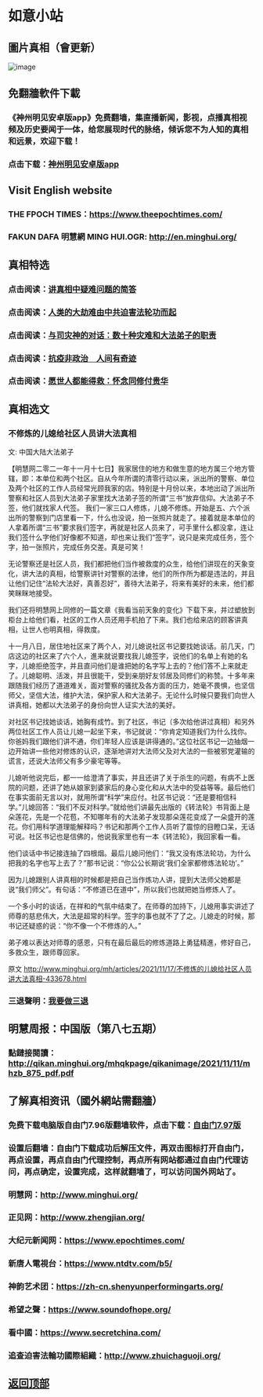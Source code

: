 # 如意小站

## 圖片真相（會更新）

![image](https://user-images.githubusercontent.com/79625284/142408205-af6e1e0f-5e50-4d12-a1fa-24ae11d693e6.png)

## 免翻牆軟件下載

### 《神州明见安卓版app》免费翻墙，集直播新闻，影视，点播真相视频及历史要闻于一体，给您展现时代的脉络，倾诉您不为人知的真相和远景，欢迎下载！

### 点击下载：[神州明见安卓版app](https://github.com/pinhe91/tuiguang/files/7240768/_5.1.zip)

## Visit English website

### THE FPOCH TIMES：https://www.theepochtimes.com/

### FAKUN DAFA 明慧網 MING HUI.OGR: http://en.minghui.org/

## 真相特选

### 点击阅读：[讲真相中疑难问题的简答](https://github.com/pinhe91/jcxw3/tree/main)

### 点击阅读：[人类的大劫难由中共迫害法轮功而起](https://github.com/pinhe91/jcxw4/tree/main) 

### 点击阅读：[与司灾神的对话：数十种灾难和大法弟子的职责](https://github.com/pinhe91/jcxw1/tree/main) 

### 点击阅读：[抗疫非政治　人间有奇迹](https://github.com/pinhe91/jcxw2/tree/main) 

### 点击阅读：[愿世人都能得救：怀念同修付贵华](https://github.com/pinhe91/jcxw5/tree/main)

## 真相选文

### 不修炼的儿媳给社区人员讲大法真相

文: 中国大陆大法弟子

【明慧网二零二一年十一月十七日】我家居住的地方和做生意的地方属三个地方管辖，即：本单位和两个社区。自从今年所谓的清零行动以来，派出所的警察、单位及两个社区的工作人员经常光顾我家的店。特别是十月份以来，本地出动了派出所警察和社区人员到大法弟子家里找大法弟子签的所谓“三书”放弃信仰。大法弟子不签，他们就找家人代签。
我们一家三口人修炼，儿媳不修炼。开始是五、六个派出所的警察到门店里看一下，什么也没说，拍一张照片就走了。接着就是本单位的人拿着所谓“三书”要求我们签字，再就是社区人员来了，可手里什么都没拿，连让我们签什么字他们好像都不知道，却也来让我们“签字”，说只是来完成任务，签个字，拍一张照片，完成任务交差。真是可笑！

无论警察还是社区人员，我们都把他们当作被救度的众生，给他们讲现在的天象变化，讲大法的真相，给警察讲针对警察的法律，他们的所作所为都是违法的，并且让他们记住“法轮大法好，真善忍好”，善待大法弟子，将来有美好的未来，他们都笑眯眯地接受。

我们还将明慧网上同修的一篇文章《我看当前天象的变化》下载下来，并过塑放到柜台上给他们看，社区的工作人员还用手机拍了下来。我们也给来店的顾客讲真相，让世人也明真相，得救度。

十一月八日，居住地社区来了两个人，对儿媳说社区书记要找她谈话。前几天，门店这边的社区来了六个人，進来就说要找我儿媳签字，说他们的名单上有她的名字，儿媳拒绝签字，并且直问他们是谁把她的名字写上去的？他们答不上来就走了。儿媳聪明、活泼，并且很能干，受到亲朋好友邻居及同修们的称赞。十多年来跟随我们经历了道道难关，面对警察的骚扰及各方面的压力，她毫不畏惧，也坚信师父，坚信大法，维护大法，保护家人和大法弟子。无论什么时候只要我们向世人讲真相，她都以大法弟子的身份向世人证实大法的美好。

对社区书记找她谈话，她胸有成竹。到了社区，书记（多次给他讲过真相）和另外两位社区工作人员让儿媳一起坐下来，书记就说：“你肯定知道我们为什么找你。你爸妈我们跟他们讲不通，你们年轻人应该是讲得通的。”这位社区书记一边抽烟一边开始讲一些他对修炼的认识，逐渐地讲对大法师父及对大法的一些被邪党灌输的谎言，还说大法师父有多少豪宅等等。

儿媳听他说完后，都一一给澄清了事实，并且还讲了关于杀生的问题，有病不上医院的问题，还讲了她从娘家到婆家后的身心变化和从大法中的受益等等。最后他们在事实面前无言以对，就用所谓“科学”来应付。社区书记说：“还是要相信科学。”儿媳回答：“我们不反对科学。”就给他们讲最先出版的《转法轮》书背面上是朵莲花，先是一个花苞，不知哪年有的大法弟子发现那朵莲花变成了一朵盛开的莲花。你们用科学道理能解释吗？书记和那两个工作人员听了震惊的目瞪口呆，无话可说。社区书记也是信佛的，他说我家里也有一本《转法轮》，我回家看一看。

他们谈话中书记接连抽了四根烟。最后儿媳问他们：“我又没有炼法轮功，为什么把我的名字也写上去了？”那书记说：“你公公长期说‘我们全家都修炼法轮功’。”

因为儿媳跟别人讲真相的时候都是把自己当作炼功人讲，提到大法师父她都是说“我们师父”。有句话：“不修道已在道中”，所以我们也就把她当修炼人了。

一个多小时的谈话，在祥和的气氛中结束了。在师尊的加持下，儿媳用事实讲述了师尊的慈悲伟大，大法是超常的科学。签字的事也就不了了之。儿媳走的时候，那书记还疑惑的说：“你不像一个不修炼的人。”

弟子难以表达对师尊的感恩，只有在最后最后的修炼道路上勇猛精進，修好自己，多救众生，跟师尊回家。

原文 http://www.minghui.org/mh/articles/2021/11/17/不修炼的儿媳给社区人员讲大法真相-433678.html

### 三退聲明：[我要做三退](http://tuidang.ddns.net/)

## 明慧周报：中国版（第八七五期）

### 點鏈接閱讀：http://qikan.minghui.org/mhqkpage/qikanimage/2021/11/11/mhzb_875_pdf.pdf

## 了解真相资讯（國外網站需翻牆）

### 免费下载电脑版自由门7.96版翻墙软件，点击下载：[自由门7.97版](https://github.com/pinhe91/tuiguang/files/6839679/fg797r.zip)

### 设置后翻墙：自由门下载成功后解压文件，再双击图标打开自由门，再点设置，再点自由门代理控制，再点所有网站都通过自由门代理访问，再点确定，设置完成，这样就翻墙了，可以访问国外网站了。

### 明慧网：http://www.minghui.org/

### 正见网：http://www.zhengjian.org/

### 大纪元新闻网：https://www.epochtimes.com/

### 新唐人電視台：https://www.ntdtv.com/b5/

### 神韵艺术团：https://zh-cn.shenyunperformingarts.org/

### 希望之聲：https://www.soundofhope.org/

### 看中國：https://www.secretchina.com/

### 追查迫害法輪功國際組織：http://www.zhuichaguoji.org/

## [返回顶部](https://git.io/Js3EY)
